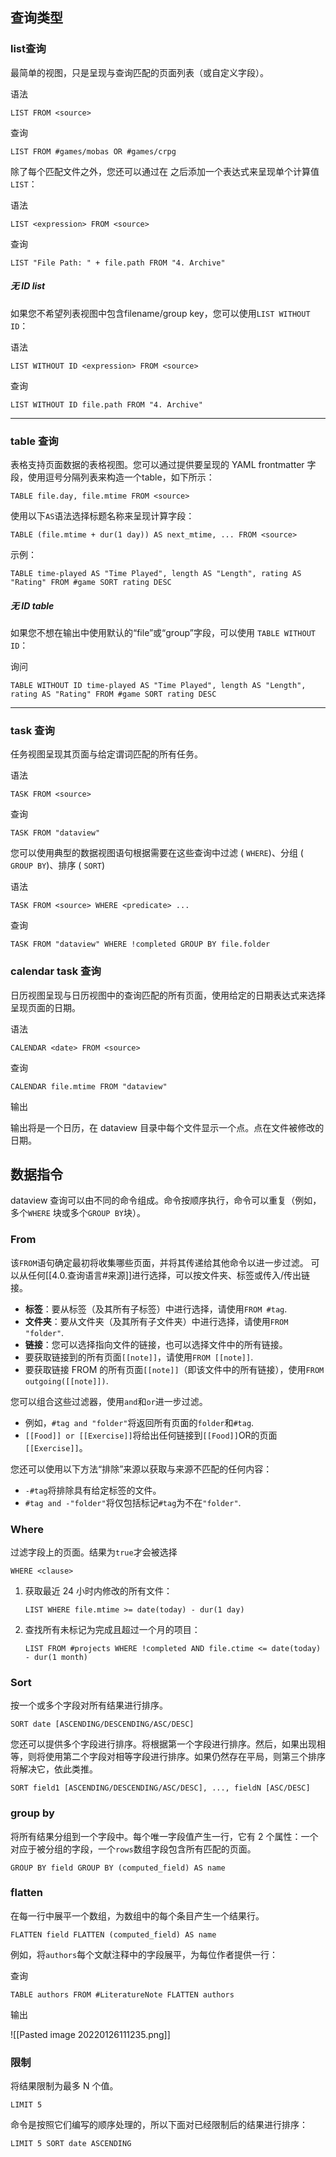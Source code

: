 

## 查询类型

### list查询

最简单的视图，只是呈现与查询匹配的页面列表（或自定义字段）。

语法

`LIST FROM <source>` 

查询

`LIST FROM #games/mobas OR #games/crpg` 

除了每个匹配文件之外，您还可以通过在 之后添加一个表达式来呈现单个计算值`LIST`：

语法

`LIST <expression> FROM <source>` 

查询

`LIST "File Path: " + file.path FROM "4. Archive"` 

##### 无 ID list

如果您不希望列表视图中包含filename/group key，您可以使用`LIST WITHOUT ID`：

语法

`LIST WITHOUT ID <expression> FROM <source>` 

查询

`LIST WITHOUT ID file.path FROM "4. Archive"` 

---

### table 查询

表格支持页面数据的表格视图。您可以通过提供要呈现的 YAML frontmatter 字段，使用逗号分隔列表来构造一个table，如下所示：

`TABLE file.day, file.mtime FROM <source>` 

使用以下`AS`语法选择标题名称来呈现计算字段：

`TABLE (file.mtime + dur(1 day)) AS next_mtime, ... FROM <source>` 

示例：

`TABLE
 time-played AS "Time Played",
 length AS "Length",
 rating AS "Rating"
FROM #game
SORT rating DESC` 

##### 无 ID table

如果您不想在输出中使用默认的“file”或“group”字段，可以使用 `TABLE WITHOUT ID`：

询问

`TABLE WITHOUT ID
 time-played AS "Time Played",
 length AS "Length",
 rating AS "Rating"
FROM #game
SORT rating DESC` 

---

### task 查询

任务视图呈现其页面与给定谓词匹配的所有任务。

语法

`TASK FROM <source>` 

查询

`TASK FROM "dataview"` 

您可以使用典型的数据视图语句根据需要在这些查询中过滤 ( `WHERE`)、分组 ( `GROUP BY`)、排序 ( `SORT`) 

语法

`TASK FROM <source>
WHERE <predicate>
...` 

查询

`TASK FROM "dataview"
WHERE !completed
GROUP BY file.folder` 


###  calendar task 查询

日历视图呈现与日历视图中的查询匹配的所有页面，使用给定的日期表达式来选择呈现页面的日期。

语法

`CALENDAR <date>
FROM <source>` 

查询

`CALENDAR file.mtime
FROM "dataview"` 

输出

输出将是一个日历，在 dataview 目录中每个文件显示一个点。点在文件被修改的日期。

## 数据指令

dataview 查询可以由不同的命令组成。命令按顺序执行，命令可以重复（例如，多个`WHERE` 块或多个`GROUP BY`块）。

### From

该`FROM`语句确定最初将收集哪些页面，并将其传递给其他命令以进一步过滤。
可以从任何[[4.0.查询语言#来源]]进行选择，可以按文件夹、标签或传入/传出链接。

-   **标签**：要从标签（及其所有子标签）中进行选择，请使用`FROM #tag`.
-   **文件夹**：要从文件夹（及其所有子文件夹）中进行选择，请使用`FROM "folder"`.
-   **链接**：您可以选择指向文件的链接，也可以选择文件中的所有链接。
-   要获取链接到的所有页面`[[note]]`，请使用`FROM [[note]]`.
-   要获取链接 FROM 的所有页面`[[note]]`（即该文件中的所有链接），使用`FROM outgoing([[note]])`.

您可以组合这些过滤器，使用`and`和`or`进一步过滤。

-   例如，`#tag and "folder"`将返回所有页面的`folder`和`#tag`.
-   `[[Food]] or [[Exercise]]`将给出任何链接到`[[Food]]`OR的页面`[[Exercise]]`。

您还可以使用以下方法“排除”来源以获取与来源不匹配的任何内容：

-   `-#tag`将排除具有给定标签的文件。
-   `#tag and -"folder"`将仅包括标记`#tag`为不在`"folder"`.

### Where

过滤字段上的页面。结果为`true`才会被选择

`WHERE <clause>` 

1.  获取最近 24 小时内修改的所有文件：
    
    `LIST WHERE file.mtime >= date(today) - dur(1 day)` 
    
2.  查找所有未标记为完成且超过一个月的项目：
    
    `LIST FROM #projects
    WHERE !completed AND file.ctime <= date(today) - dur(1 month)` 

### Sort

按一个或多个字段对所有结果进行排序。

`SORT date [ASCENDING/DESCENDING/ASC/DESC]` 

您还可以提供多个字段进行排序。将根据第一个字段进行排序。然后，如果出现相等，则将使用第二个字段对相等字段进行排序。如果仍然存在平局，则第三个排序将解决它，依此类推。

`SORT field1 [ASCENDING/DESCENDING/ASC/DESC], ..., fieldN [ASC/DESC]` 

### group by

将所有结果分组到一个字段中。每个唯一字段值产生一行，它有 2 个属性：一个对应于被分组的字段，一个`rows`数组字段包含所有匹配的页面。

`GROUP BY field
GROUP BY (computed_field) AS name` 

### flatten

在每一行中展平一个数组，为数组中的每个条目产生一个结果行。

`FLATTEN field
FLATTEN (computed_field) AS name` 

例如，将`authors`每个文献注释中的字段展平，为每位作者提供一行：

查询

`TABLE authors FROM #LiteratureNote
FLATTEN authors` 

输出


![[Pasted image 20220126111235.png]]

### 限制

将结果限制为最多 N 个值。

`LIMIT 5` 

命令是按照它们编写的顺序处理的，所以下面对已经限制后的结果进行排序：

`LIMIT 5
SORT date ASCENDING`